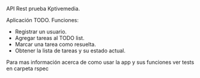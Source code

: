 API Rest prueba Kptivemedia.

Aplicación TODO.
Funciones:
- Registrar un usuario.
- Agregar tareas al TODO list.
- Marcar una tarea como resuelta.
- Obtener la lista de tareas y su estado actual.

Para mas información acerca de como usar la app y sus funciones ver tests en carpeta rspec
